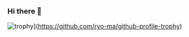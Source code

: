 ### Hi there 👋

<!--
**tracid56/tracid56** is a ✨ _special_ ✨ repository because its `README.md` (this file) appears on your GitHub profile.

Here are some ideas to get you started:

- 🔭 I’m currently working on ...
- 🌱 I’m currently learning ...
- 👯 I’m looking to collaborate on ...
- 🤔 I’m looking for help with ...
- 💬 Ask me about ...
- 📫 How to reach me: ...
- 😄 Pronouns: ...
- ⚡ Fun fact: ...
-->

![trophy](https://github-profile-trophy.vercel.app/?tracid56=ryo-ma&theme=onedark)](https://github.com/ryo-ma/github-profile-trophy)

